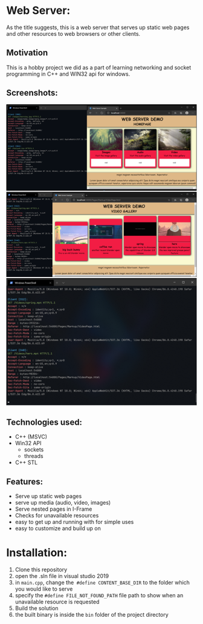 # Web Server:
As the title suggests, this is a web server that serves up static web pages and other resources to web browsers or other clients.

## Motivation
This is a hobby project we did as a part of learning networking and socket programming in C++ and WIN32 api for windows.

## Screenshots:
![1](https://github.com/tarunChand28298/WebServer/blob/master/screenshots/1.png?raw=true)
![2](https://github.com/tarunChand28298/WebServer/blob/master/screenshots/2.png?raw=true)
![3](https://github.com/tarunChand28298/WebServer/blob/master/screenshots/3.png?raw=true)

## Technologies used:
* C++ (MSVC)
* Win32 API
    * sockets
    * threads
* C++ STL

## Features:
* Serve up static web pages
* serve up media (audio, video, images)
* Serve nested pages in I-Frame
* Checks for unavailable resources
* easy to get up and running with for simple uses
* easy to customize and build up on

# Installation:
1. Clone this repository
2. open the .sln file in visual studio 2019
3. in `main.cpp`, change the` #define CONTENT_BASE_DIR` to the folder which you would like to serve
4. specify the `#define FILE_NOT_FOUND_PATH` file path to show when an unavailable resource is requested
5. Build the solution
6. the built binary is inside the `bin` folder of the project directory

